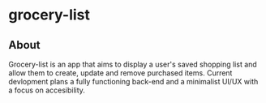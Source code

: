 # grocery-list

## About
Grocery-list is an app that aims to display a user's saved shopping list and allow them to create, update and remove purchased items. Current devlopment plans a fully functioning back-end and a minimalist UI/UX with a focus on accesibility. 

